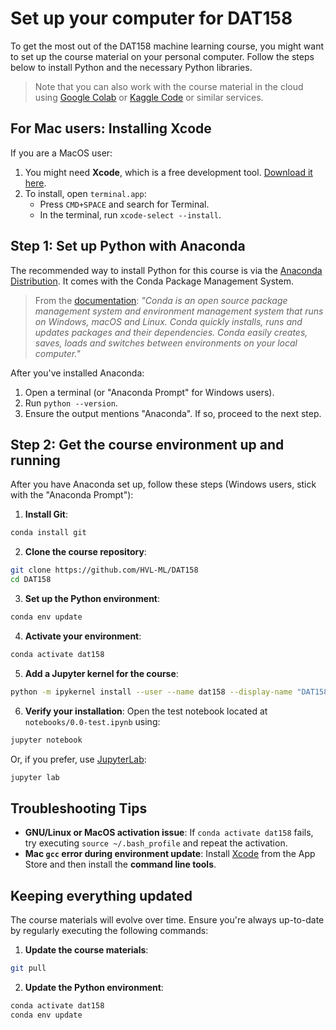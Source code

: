 # Set up your computer for DAT158

To get the most out of the DAT158 machine learning course, you might want to set up the course material on your personal computer. Follow the steps below to install Python and the necessary Python libraries. 

> Note that you can also work with the course material in the cloud using [Google Colab](https://colab.research.google.com/) or [Kaggle Code](https://www.kaggle.com/code) or similar services.

## For Mac users: Installing Xcode

If you are a MacOS user:

1. You might need **Xcode**, which is a free development tool. [Download it here](https://developer.apple.com/xcode/resources/).
2. To install, open `terminal.app`:
   - Press `CMD+SPACE` and search for Terminal.
   - In the terminal, run `xcode-select --install`.

## Step 1: Set up Python with Anaconda

The recommended way to install Python for this course is via the [Anaconda Distribution](https://www.anaconda.com/products/distribution#Downloads). It comes with the Conda Package Management System.

> From the [documentation](https://conda.io/docs): _"Conda is an open source package management system and environment management system that runs on Windows, macOS and Linux. Conda quickly installs, runs and updates packages and their dependencies. Conda easily creates, saves, loads and switches between environments on your local computer."_

After you've installed Anaconda:

1. Open a terminal (or "Anaconda Prompt" for Windows users).
2. Run `python --version`.
3. Ensure the output mentions "Anaconda". If so, proceed to the next step.

## Step 2: Get the course environment up and running

After you have Anaconda set up, follow these steps (Windows users, stick with the "Anaconda Prompt"):

1. **Install Git**:

```bash
conda install git
```

    
2. **Clone the course repository**:

```bash
git clone https://github.com/HVL-ML/DAT158
cd DAT158
```


3. **Set up the Python environment**:

```bash
conda env update
```


4. **Activate your environment**:
```bash	
conda activate dat158
```


5. **Add a Jupyter kernel for the course**:
```bash
python -m ipykernel install --user --name dat158 --display-name "DAT158"
```


6. **Verify your installation**:
Open the test notebook located at `notebooks/0.0-test.ipynb` using:
```bash	
jupyter notebook
```
Or, if you prefer, use [JupyterLab](https://github.com/jupyterlab/jupyterlab): 
```bash
jupyter lab
```

## Troubleshooting Tips

- **GNU/Linux or MacOS activation issue**: If `conda activate dat158` fails, try executing `source ~/.bash_profile` and repeat the activation.
- **Mac `gcc` error during environment update**: Install [Xcode](https://developer.apple.com/xcode/resources/) from the App Store and then install the **command line tools**.



## Keeping everything updated

The course materials will evolve over time. Ensure you're always up-to-date by regularly executing the following commands:

1. **Update the course materials**:
```bash	
git pull
```

2. **Update the Python environment**:
```bash
conda activate dat158
conda env update
```

